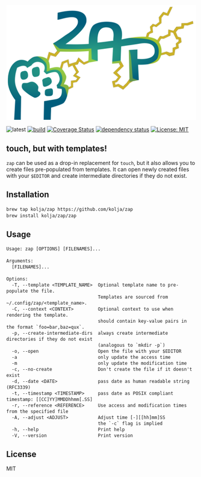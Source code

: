 
<img src="./zap.svg">

![latest](https://img.shields.io/github/v/tag/kolja/zap)
[![build](https://github.com/kolja/zap/actions/workflows/rust.yml/badge.svg)](https://github.com/kolja/zap/actions)
[![Coverage Status](https://coveralls.io/repos/github/kolja/zap/badge.svg?branch=main)](https://coveralls.io/github/kolja/zap?branch=main)
[![dependency status](https://deps.rs/repo/github/kolja/zap/status.svg?path=%2F)](https://deps.rs/repo/github/kolja/zap?path=%2F)
[![License: MIT](https://img.shields.io/badge/License-MIT-yellow.svg)](https://opensource.org/licenses/MIT)

## touch, but with templates!

`zap` can be used as a drop-in replacement for `touch`, but it also allows you to create files pre-populated from templates. It can open newly created files with your `$EDITOR` and create intermediate directories if they do not exist.

## Installation

```bash
brew tap kolja/zap https://github.com/kolja/zap
brew install kolja/zap/zap
```

## Usage

```
Usage: zap [OPTIONS] [FILENAMES]...

Arguments:
  [FILENAMES]...

Options:
  -T, --template <TEMPLATE_NAME>  Optional template name to pre-populate the file.
                                  Templates are sourced from ~/.config/zap/<template_name>.
  -C, --context <CONTEXT>         Optional context to use when rendering the template.
                                  should contain key-value pairs in the format `foo=bar,baz=qux`.
  -p, --create-intermediate-dirs  always create intermediate directories if they do not exist
                                  (analogous to `mkdir -p`)
  -o, --open                      Open the file with your $EDITOR
  -a                              only update the access time
  -m                              only update the modification time
  -c, --no-create                 Don't create the file if it doesn't exist
  -d, --date <DATE>               pass date as human readable string (RFC3339)
  -t, --timestamp <TIMESTAMP>     pass date as POSIX compliant timestamp: [[CC]YY]MMDDhhmm[.SS]
  -r, --reference <REFERENCE>     Use access and modification times from the specified file
  -A, --adjust <ADJUST>           Adjust time [-][[hh]mm]SS
                                  the `-c` flag is implied
  -h, --help                      Print help
  -V, --version                   Print version
```

## License

MIT
